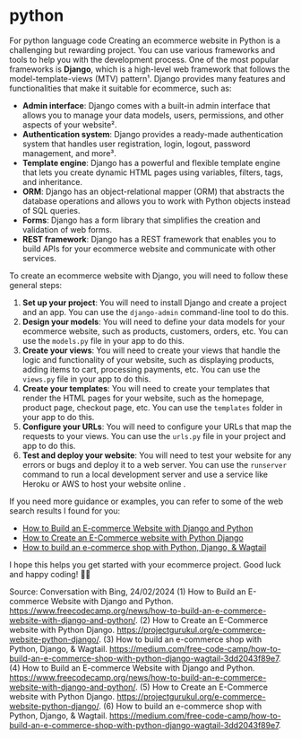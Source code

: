 # python
For python language code
Creating an ecommerce website in Python is a challenging but rewarding project. You can use various frameworks and tools to help you with the development process. One of the most popular frameworks is **Django**, which is a high-level web framework that follows the model-template-views (MTV) pattern¹. Django provides many features and functionalities that make it suitable for ecommerce, such as:

- **Admin interface**: Django comes with a built-in admin interface that allows you to manage your data models, users, permissions, and other aspects of your website².
- **Authentication system**: Django provides a ready-made authentication system that handles user registration, login, logout, password management, and more³.
- **Template engine**: Django has a powerful and flexible template engine that lets you create dynamic HTML pages using variables, filters, tags, and inheritance.
- **ORM**: Django has an object-relational mapper (ORM) that abstracts the database operations and allows you to work with Python objects instead of SQL queries.
- **Forms**: Django has a form library that simplifies the creation and validation of web forms.
- **REST framework**: Django has a REST framework that enables you to build APIs for your ecommerce website and communicate with other services.

To create an ecommerce website with Django, you will need to follow these general steps:

1. **Set up your project**: You will need to install Django and create a project and an app. You can use the `django-admin` command-line tool to do this.
2. **Design your models**: You will need to define your data models for your ecommerce website, such as products, customers, orders, etc. You can use the `models.py` file in your app to do this.
3. **Create your views**: You will need to create your views that handle the logic and functionality of your website, such as displaying products, adding items to cart, processing payments, etc. You can use the `views.py` file in your app to do this.
4. **Create your templates**: You will need to create your templates that render the HTML pages for your website, such as the homepage, product page, checkout page, etc. You can use the `templates` folder in your app to do this.
5. **Configure your URLs**: You will need to configure your URLs that map the requests to your views. You can use the `urls.py` file in your project and app to do this.
6. **Test and deploy your website**: You will need to test your website for any errors or bugs and deploy it to a web server. You can use the `runserver` command to run a local development server and use a service like Heroku or AWS to host your website online .

If you need more guidance or examples, you can refer to some of the web search results I found for you:

- [How to Build an E-commerce Website with Django and Python](^1^)
- [How to Create an E-Commerce website with Python Django](^2^)
- [How to build an e-commerce shop with Python, Django, & Wagtail](^3^)

I hope this helps you get started with your ecommerce project. Good luck and happy coding! 🐍🛒

Source: Conversation with Bing, 24/02/2024
(1) How to Build an E-commerce Website with Django and Python. https://www.freecodecamp.org/news/how-to-build-an-e-commerce-website-with-django-and-python/.
(2) How to Create an E-Commerce website with Python Django. https://projectgurukul.org/e-commerce-website-python-django/.
(3) How to build an e-commerce shop with Python, Django, & Wagtail. https://medium.com/free-code-camp/how-to-build-an-e-commerce-shop-with-python-django-wagtail-3dd2043f89e7.
(4) How to Build an E-commerce Website with Django and Python. https://www.freecodecamp.org/news/how-to-build-an-e-commerce-website-with-django-and-python/.
(5) How to Create an E-Commerce website with Python Django. https://projectgurukul.org/e-commerce-website-python-django/.
(6) How to build an e-commerce shop with Python, Django, & Wagtail. https://medium.com/free-code-camp/how-to-build-an-e-commerce-shop-with-python-django-wagtail-3dd2043f89e7.
